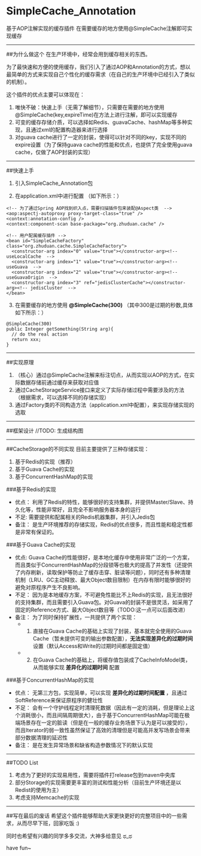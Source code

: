 # SimpleCache_Annotation
基于AOP注解实现的缓存插件
在需要缓存的地方使用@SimpleCache注解即可实现缓存

---

##为什么做这个
在生产环境中，经常会用到缓存相关的东西。

为了最快速和方便的使用缓存，我们引入了通过AOP和Annotation的方式，想以最简单的方式来实现自己个性化的缓存需求（在自己的生产环境中已经引入了类似的机制）。

这个插件的优点主要可以体现在：

1. 唯快不破：快速上手（无需了解细节），只需要在需要的地方使用@SimpleCache(key,expireTime)在方法上进行注解，即可以实现缓存
2. 可变的缓存存储介质，可以选择如Redis、guavaCache、hashMap等多种实现，且通过xml的配置构造器来进行选择
3. 对guava cache进行了一定的封装，使得可以针对不同的key，实现不同的expire设置（为了保持guava cache的性能和优点，也提供了完全使用guava cache，仅做了AOP封装的实现）

---

##快速上手
1. 引入SimpleCache_Annotation包

2. 在application.xml中进行配置   （如下所示：）
```
<!-- 为了通过Spring AOP找到织入点，需要扫描插件包来装配@Aspect类  -->
<aop:aspectj-autoproxy proxy-target-class="true" />
<context:annotation-config />
<context:component-scan base-package="org.zhuduan.cache" />

<!-- 用户配属缓存插件 -->
<bean id="SimpleCacheFactory" class="org.zhuduan.cache.SimpleCacheFactory">
  <constructor-arg index="0" value="true"></constructor-arg><!-- useLocalCache  -->
  <constructor-arg index="1" value="true"></constructor-arg><!-- useGuava  -->
  <constructor-arg index="2" value="true"></constructor-arg><!-- useGuavaOrigin  -->
  <constructor-arg index="3" ref="jedisClusterCache"></constructor-arg><!-- jedisCluster  -->		
</bean>
```

3. 在需要缓存的地方使用 **@SimpleCache(300)**   （其中300是过期的秒数,具体如下所示：）
```
@SimpleCache(300)
public Integer getSomething(String arg){
  // do the real action
  return xxx;
}
```

---

##实现原理
1. （核心）通过@SimpleCache注解来标注切点，从而实现以AOP的方式，在实际数据存储前通过缓存来获取对应值
2. 通过CacheStorageService接口来定义了实际存储过程中需要涉及的方法（根据需求，可以选择不同的存储实现）
3. 通过Factory类的不同构造方法（application.xml中配置），来实现存储实现的选取

---

##框架设计
//TODO: 生成结构图

---

##CacheStorage的不同实现
目前主要提供了三种存储实现：
1. 基于Redis的实现（推荐）
2. 基于Guava Cache的实现
3. 基于ConcurrentHashMap的实现

###基于Redis的实现
- 优点： 利用了Redis的特性，能够很好的支持集群，并提供Master/Slave、持久化等，性能非常好，且完全不影响服务器本身的运行
- 不足:  需要提供和配属相关的Redis机器集群，并引入Jedis包
- 备注： 是生产环境推荐的存储实现，Redis的优点很多，而且性能和稳定性都是非常有保证的。

###基于Guava Cache的实现
- 优点: Guava Cache的性能很好，是本地化缓存中使用非常广泛的一个方案，而且类似于ConcurrentHashMap的分段锁等也极大的提高了并发性（还提供了内存刷新，读取保护等防止了缓存击穿、脏读等问题），同时还有多种清理机制（LRU、GC主动释放、最大Object数目限制）在内存有限时能够很好的避免对原程序产生不良影响。
- 不足： 因为是本地缓存方案，不可避免性能比不上Redis的实现，且无法很好的支持集群，而且需要引入Guava包。对Guava的封装不是很灵活，如采用了固定的Reference方式、最大Object数目等（TODO:这一点可以后面改进）
- 备注： 为了同时保持扩展性，一共提供了两个实现：
  - 1. 直接在Guava Cache的基础上实现了封装，基本就完全使用的Guava Cache（暂未提供可变的输出参数配置），**无法实现差异化的过期时间** 设置（默认Access和Write的过期时间都是固定值）
  - 2. 在Guava Cache的基础上，将缓存值包装成了CacheInfoModel类，从而能够实现 **差异化的过期时间** 配置

###基于ConcurrentHashMap的实现
- 优点： 无第三方包，实现简单，可以实现 **差异化的过期时间配置** ，且通过SoftReference来保证原程序的健壮性
- 不足： 会有一个守护线程定时清理死数据（因此有一定的消耗，但是理论上这个消耗很小，而且间隔周期很大），由于基于ConcurrentHashMap可能在极端场景存在一定的脏读（但是在一般的缓存业务场景下认为是可以接受的），而且Iterator的弱一致性虽然保证了高效的清理但是可能高并发写场景会带来部分数据清理的延迟性
- 备注： 是在发生异常场景和缺省构造参数情况下的默认实现


---

##TODO List
1. 考虑为了更好的实现易用性，需要将插件打release包到maven中央库
2. 部分Storage的实现需要更丰富的测试和性能分析（目前生产环境还是以Redist的使用为主）
3. 考虑支持Memcache的实现

---

##写在最后的废话
希望这个插件能够帮助大家更快更好的完整项目中的一些需求，从而尽早下班，回家吃饭 :)

同时也希望有兴趣的同学多多交流，大神多给意见 ಥ_ಥ

have fun~
